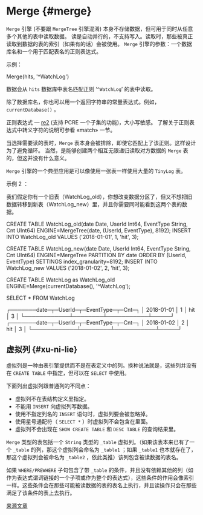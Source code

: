 # Merge {#merge}

`Merge` 引擎 (不要跟 `MergeTree` 引擎混淆) 本身不存储数据，但可用于同时从任意多个其他的表中读取数据。
读是自动并行的，不支持写入。读取时，那些被真正读取到数据的表的索引（如果有的话）会被使用。
`Merge` 引擎的参数：一个数据库名和一个用于匹配表名的正则表达式。

示例：

  Merge(hits, '^WatchLog')

数据会从 `hits` 数据库中表名匹配正则 ‘`^WatchLog`’ 的表中读取。

除了数据库名，你也可以用一个返回字符串的常量表达式。例如， `currentDatabase()` 。

正则表达式 — [re2](https://github.com/google/re2) (支持 PCRE 一个子集的功能)，大小写敏感。
了解关于正则表达式中转义字符的说明可参看 «match» 一节。

当选择需要读的表时，`Merge` 表本身会被排除，即使它匹配上了该正则。这样设计为了避免循环。
当然，是能够创建两个相互无限递归读取对方数据的 `Merge` 表的，但这并没有什么意义。

`Merge` 引擎的一个典型应用是可以像使用一张表一样使用大量的 `TinyLog` 表。

示例 2 ：

我们假定你有一个旧表（WatchLog\_old），你想改变数据分区了，但又不想把旧数据转移到新表（WatchLog\_new）里，并且你需要同时能看到这两个表的数据。

  CREATE TABLE WatchLog_old(date Date, UserId Int64, EventType String, Cnt UInt64)
  ENGINE=MergeTree(date, (UserId, EventType), 8192);
  INSERT INTO WatchLog_old VALUES ('2018-01-01', 1, 'hit', 3);

  CREATE TABLE WatchLog_new(date Date, UserId Int64, EventType String, Cnt UInt64)
  ENGINE=MergeTree PARTITION BY date ORDER BY (UserId, EventType) SETTINGS index_granularity=8192;
  INSERT INTO WatchLog_new VALUES ('2018-01-02', 2, 'hit', 3);

  CREATE TABLE WatchLog as WatchLog_old ENGINE=Merge(currentDatabase(), '^WatchLog');

  SELECT *
  FROM WatchLog

  ┌───────date─┬─UserId─┬─EventType─┬─Cnt─┐
  │ 2018-01-01 │      1 │ hit       │   3 │
  └────────────┴────────┴───────────┴─────┘
  ┌───────date─┬─UserId─┬─EventType─┬─Cnt─┐
  │ 2018-01-02 │      2 │ hit       │   3 │
  └────────────┴────────┴───────────┴─────┘

## 虚拟列 {#xu-ni-lie}

虚拟列是一种由表引擎提供而不是在表定义中的列。换种说法就是，这些列并没有在 `CREATE TABLE` 中指定，但可以在 `SELECT` 中使用。

下面列出虚拟列跟普通列的不同点：

- 虚拟列不在表结构定义里指定。
- 不能用 `INSERT` 向虚拟列写数据。
- 使用不指定列名的 `INSERT` 语句时，虚拟列要会被忽略掉。
- 使用星号通配符（ `SELECT *` ）时虚拟列不会包含在里面。
- 虚拟列不会出现在 `SHOW CREATE TABLE` 和 `DESC TABLE` 的查询结果里。

`Merge` 类型的表包括一个 `String` 类型的 `_table` 虚拟列。（如果该表本来已有了一个 `_table` 的列，那这个虚拟列会命名为 `_table1` ；如果 `_table1` 也本就存在了，那这个虚拟列会被命名为 `_table2` ，依此类推）该列包含被读数据的表名。

如果 `WHERE/PREWHERE` 子句包含了带 `_table` 的条件，并且没有依赖其他的列（如作为表达式谓词链接的一个子项或作为整个的表达式），这些条件的作用会像索引一样。这些条件会在那些可能被读数据的表的表名上执行，并且读操作只会在那些满足了该条件的表上去执行。

[来源文章](https://clickhouse.tech/docs/en/operations/table_engines/merge/) <!--hide-->
